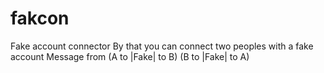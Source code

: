 # fakcon
Fake account connector By that you can connect two peoples with a fake account  Message from  (A to |Fake| to B) (B to |Fake| to A)
